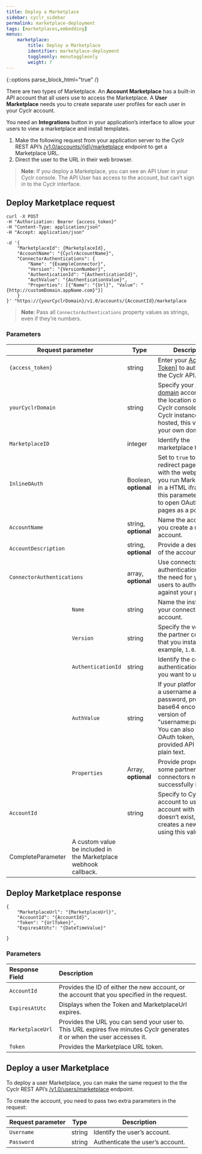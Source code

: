 ```yaml
---
title: Deploy a Marketplace
sidebar: cyclr_sidebar
permalink: marketplace-deployment
tags: [marketplaces,embedding]
menus:
    marketplace:
        title: Deploy a Marketplace
        identifier: marketplace-deployment
        toggleonly: menutoggleonly
        weight: 7
---
```

{::options parse_block_html="true" /}
<section class="card">

There are two types of Marketplace. An **Account Marketplace** has a built-in API account that all users use to access the Marketplace. A **User Marketplace** needs you to create separate user profiles for each user in your Cyclr account.

You need an **Integrations** button in your application’s interface to allow your users to view a marketplace and install templates.

1. Make the following request from your application server to the Cyclr REST API’s [/v1.0/accounts/{id}/marketplace](https://api.cyclr.uk/docs/index#!/Accounts/Accounts_Marketplace_POST) endpoint to get a Marketplace URL.
2. Direct the user to the URL in their web browser.

> **Note**: If you deploy a Marketplace, you can see an API User in your Cyclr console. The API User has access to the account, but can’t sign in to the Cyclr interface.

</section>
<section class="card">

## Deploy Marketplace request

```
curl -X POST
-H "Authorization: Bearer {access_token}"
-H "Content-Type: application/json"
-H "Accept: application/json"

-d '{
    "MarketplaceId": {MarketplaceId},
    "AccountName": "{CyclrAccountName}",
    "ConnectorAuthentications": {
        "Name": "{ExampleConnector}",
        "Version": "{VersionNumber}",
	    "AuthenticationId": "{AuthenticationId}",
        "AuthValue": "{AuthenticationValue}",
        "Properties": [{"Name": "{Url}", "Value": "{http://customDomain.appName.com}"}]
    }
}' "https://{yourCyclrDomain}/v1.0/accounts/{AccountId}/marketplace
```

> **Note**: Pass all `ConnectorAuthentications` property values as strings, even if they’re numbers.

### Parameters

<table>
<thead>
  <tr>
    <th colspan="2"><strong>Request parameter</strong></th>
    <th><strong>Type</strong></th>
    <th><strong>Description</strong></th>
  </tr>
</thead>
<tbody>
  <tr>
    <td colspan="2"><code>{access_token}</code></td>
    <td>string</td>
    <td>Enter your <a href="https://docs.cyclr.com/cyclr-api-authentication#access-token" target="_blank" rel="noopener noreferrer">Access Token]</a> to authenticate the Cyclr API.</td>
  </tr>
  <tr>
    <td colspan="2"><code>yourCyclrDomain</code></td>
    <td>string</td>
    <td>Specify your <a href="https://docs.cyclr.com/cyclr-api-authentication#api-domain" target="_blank" rel="noopener noreferrer">API domain</a> according to the location of your Cyclr console. If your Cyclr instance is self-hosted, this value is your own domain.</td>
  </tr>
  <tr>
    <td colspan="2"><code>MarketplaceID</code></td>
    <td>integer</td>
    <td>Identify the marketplace to show.</td>
  </tr>
  <tr>
    <td colspan="2"><code>InlineOAuth</code></td>
    <td>Boolean, <strong>optional</strong></td>
    <td>Set to <code>true</code> to open all redirect pages inline with the webpage. If you run Marketplace in a HTML iframe, set this parameter to false to open OAuth redirect pages as a popup.</td>
  </tr>
  <tr>
    <td colspan="2"><code>AccountName</code></td>
    <td>string, <strong>optional</strong></td>
    <td>Name the account if you create a new account.</td>
  </tr>
  <tr>
    <td colspan="2"><code>AccountDescription</code></td>
    <td>string, <strong>optional</strong></td>
    <td>Provide a description of the account.</td>
  </tr>
  <tr>
    <td colspan="2"><code>ConnectorAuthentications</code></td>
    <td>array, <strong>optional</strong></td>
    <td>Use connector authentication to avoid the need for your users to authenticate against your platform.</td>
  </tr>
  <tr>
    <td></td>
    <td><code>Name</code></td>
    <td>string</td>
    <td>Name the instance of your connector in the account.</td>
  </tr>
  <tr>
    <td></td>
    <td><code>Version</code></td>
    <td>string</td>
    <td>Specify the version of the partner connector that you install. For example, <code>1.0</code>.</td>
  </tr>
  <tr>
    <td></td>
    <td><code>AuthenticationId</code></td>
    <td>string</td>
    <td>Identify the connector authentication method you want to use.</td>
  </tr>
  <tr>
    <td></td>
    <td><code>AuthValue</code></td>
    <td>string</td>
    <td>If your platform needs a username and password, provide a base64 encoded version of "username:password". You can also use an OAuth token, or provided API keys as plain text.</td>
  </tr>
  <tr>
    <td></td>
    <td><code>Properties</code></td>
    <td>Array, <strong>optional</strong></td>
    <td>Provide properties that some partner connectors need to successfully install.</td>
  </tr>
  <tr>
    <td colspan="2"><code>AccountId</code></td>
    <td>string</td>
    <td>Specify to Cyclr which account to use. If an account with this ID doesn’t exist, Cyclr creates a new account using this value.</td>
  </tr>
  <tr>
    <td>CompleteParameter</td>
    <td>A custom value be included in the Marketplace webhook callback.</td>
    <td></td>
  </tr>
</tbody>
</table>

</section>
<section class="card">

## Deploy Marketplace response

```
{
    "MarketplaceUrl": "{MarketplaceUrl}",
    "AccountId": "{AccountId}",
    "Token": "{UrlToken}",
    "ExpiresAtUtc": "{DateTimeValue}"
    
}
```

### Parameters

| **Response Field** | **Description** |
|:---|:---|
| `AccountId` | Provides the ID of either the new account, or the account that you specified in the request. |
| `ExpiresAtUtc` | Displays when the Token and MarketplaceUrl expires. |
| `MarketplaceUrl` | Provides the URL you can send your user to. This URL expires five minutes Cyclr generates it or when the user accesses it. |
| `Token` | Provides the Marketplace URL token. |

</section>
<section class="card">

## Deploy a user Marketplace

To deploy a user Marketplace, you can make the same request to the the Cyclr REST API’s [/v1.0/users/marketplace](https://api.cyclr.uk/docs/index#!/Users/Users_CreateUserMarketplaceToken_POST) endpoint.

To create the account, you need to pass two extra parameters in the request:

<table>
<thead>
  <tr>
    <th><strong>Request parameter</strong></th>
    <th><strong>Type</strong></th>
    <th><strong>Description</strong></th>
  </tr>
</thead>
<tbody>
  <tr>
    <td><code>Username</code></td>
    <td>string</td>
    <td>Identify the user’s account.</td>
  </tr>
  <tr>
    <td><code>Password</code></td>
    <td>string</td>
    <td>Authenticate the user’s account.</td>
  </tr>
</tbody>
</table>

</section>
